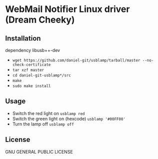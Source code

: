 WebMail Notifier Linux driver (Dream Cheeky)
============================================

Installation
------------
dependency libusb++-dev

 * `wget https://github.com/daniel-git/usblamp/tarball/master --no-check-certificate`
 * `tar xzf master`
 * `cd daniel-git-usblamp*/src`
 * `make`
 * `sudo make install`

Usage
-----

 * Switch the red light on `usblamp red`
 * Switch the green light on (hexcode) `usblamp '#00FF00'`
 * Turn the lamp off `usblamp off`

License
-------

GNU GENERAL PUBLIC LICENSE 
